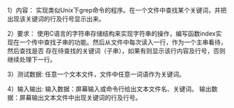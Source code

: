 1）内容：
实现类似Unix下grep命令的程序。在一个文件中查找某个关键词，并把出现该关键词的行及行号显示出来。

2）要求：
使用C语言的字符串存储结构来实现字符串的操作，编写函数index实现在一个传中查找子串的功能。然后从文件中每次读入一行，作为一个主串看待，然后查找是否
存在待查找的关键词（子串），如果有则显示该行内容及行号，否则继续处理下一行。

3）测试数据:
任意一个文本文件，文件中任意一词语作为关键词。

4）输入输出:
输入数据：屏幕输入或命令行给出文本文件名、关键词。
输出数据：屏幕输出文本文件中出现关键词的行及行号。

